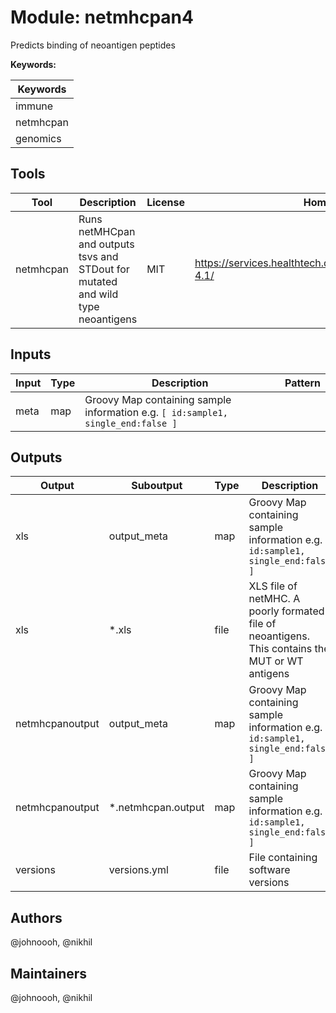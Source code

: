 # Module: netmhcpan4

Predicts binding of neoantigen peptides

**Keywords:**

| Keywords |
|----------|
| immune |
| netmhcpan |
| genomics |

## Tools

| Tool | Description | License | Homepage |
|------|-------------|---------|----------|
| netmhcpan |  Runs netMHCpan and outputs tsvs and STDout for mutated and wild type neoantigens | MIT | https://services.healthtech.dtu.dk/services/NetMHCpan-4.1/ |

## Inputs

| Input | Type | Description | Pattern |
|-------|------|-------------|---------|
| meta | map | Groovy Map containing sample information e.g. `[ id:sample1, single_end:false ]`  |  |

## Outputs

| Output | Suboutput | Type | Description | Pattern |
|--------|-----------|------|-------------|---------|
| xls | output_meta | map | Groovy Map containing sample information e.g. `[ id:sample1, single_end:false ]`  |  |
| xls | *.xls | file | XLS file of netMHC. A poorly formated file of neoantigens. This contains the MUT or WT antigens | *.WT.xls,*.MUT.xls |
| netmhcpanoutput | output_meta | map | Groovy Map containing sample information e.g. `[ id:sample1, single_end:false ]`  | *.WT.netmhcpan.output,*.MUT.netmhcpan.output |
| netmhcpanoutput | *.netmhcpan.output | map | Groovy Map containing sample information e.g. `[ id:sample1, single_end:false ]`  | *.WT.netmhcpan.output,*.MUT.netmhcpan.output |
| versions | versions.yml | file | File containing software versions | versions.yml |

## Authors

@johnoooh, @nikhil

## Maintainers

@johnoooh, @nikhil


